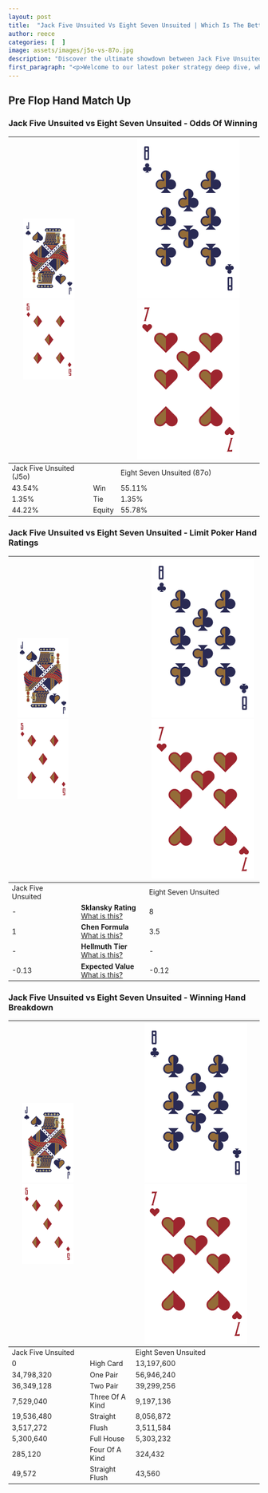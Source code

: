 ```yaml
---
layout: post
title:  "Jack Five Unsuited Vs Eight Seven Unsuited | Which Is The Better Hand In Poker? A Complete Guide"
author: reece
categories: [  ]
image: assets/images/j5o-vs-87o.jpg
description: "Discover the ultimate showdown between Jack Five Unsuited and Eight Seven Unsuited in poker! Uncover the odds, strategies, and scenarios where one hand triumphs over the other. Get ready to up your poker game with this thrilling analysis."
first_paragraph: "<p>Welcome to our latest poker strategy deep dive, where we're pitting two distinct hands against each other in a high-stakes showdown: Jack Five Unsuited vs Eight Seven Unsuited.</p><p>In the dynamic world of poker, every decision counts, and knowing which hand holds the upper hand is key to your success at the table.</p><p>In this article, we'll dissect these two hands, explore the scenarios where one dominates the other, and equip you with the knowledge to make strategic choices that can tip the odds in your favor.</p><p>Get ready to unravel the intriguing dynamics of these poker hands and elevate your game to new heights.</p>"
---
```




[comment]: # (sp0)

## Pre Flop Hand Match Up

<div class="table hand-ratings" markdown="1"> 



### Jack Five Unsuited vs Eight Seven Unsuited - Odds Of Winning


    
| ![image info](assets/images/hand1/J.png) ![image info](assets/images/hand1/5o.png) |  | ![image info](assets/images/hand2/8.png) ![image info](assets/images/hand2/7o.png) |
| -------- | -------- | -------- |
| Jack Five Unsuited (J5o) |  | Eight Seven Unsuited (87o) |
| 43.54% | Win | 55.11% |
| 1.35% | Tie | 1.35% |
| 44.22% | Equity | 55.78% |




[comment]: # (sp1)



### Jack Five Unsuited vs Eight Seven Unsuited - Limit Poker Hand Ratings


    
| ![image info](assets/images/hand1/J.png) ![image info](assets/images/hand1/5o.png) |  | ![image info](assets/images/hand2/8.png) ![image info](assets/images/hand2/7o.png) |
| -------- | -------- | -------- |
| Jack Five Unsuited |  | Eight Seven Unsuited |
| - | **Sklansky Rating** [What is this?](/sklansky-rating-explained) | 8 |
| 1 | **Chen Formula** [What is this?](/chen-formula-explained) | 3.5 |
| - | **Hellmuth Tier** [What is this?](/Hellmuth-tier-explained) | - |
| -0.13 | **Expected Value** [What is this?](/expected-value-explained) | -0.12 |




[comment]: # (sp2)



### Jack Five Unsuited vs Eight Seven Unsuited - Winning Hand Breakdown


    
| ![image info](assets/images/hand1/J.png) ![image info](assets/images/hand1/5o.png) |  | ![image info](assets/images/hand2/8.png) ![image info](assets/images/hand2/7o.png) |
| -------- | -------- | -------- |
| Jack Five Unsuited |  | Eight Seven Unsuited |
| 0 | High Card | 13,197,600 |
| 34,798,320 | One Pair | 56,946,240 |
| 36,349,128 | Two Pair | 39,299,256 |
| 7,529,040 | Three Of A Kind | 9,197,136 |
| 19,536,480 | Straight | 8,056,872 |
| 3,517,272 | Flush | 3,511,584 |
| 5,300,640 | Full House | 5,303,232 |
| 285,120 | Four Of A Kind | 324,432 |
| 49,572 | Straight Flush | 43,560 |




[comment]: # (sp3)



</div>

[comment]: # (sp4)



[comment]: # (sp5)

